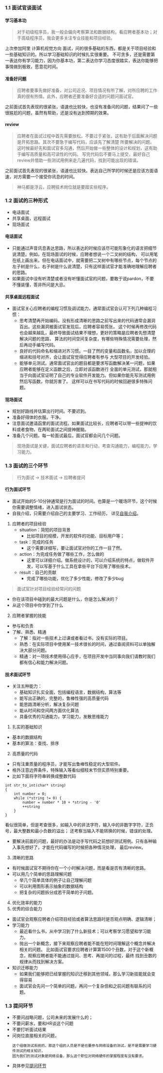 ### 1.1 面试官谈面试#### 学习基本功> 对于初级程序员，我一般会偏向考察算法和数据结构，看应聘者基本功；对于高级程序员，我会更多关注专业技能和项目经验。上次参加阿里 计算机视觉方向 面试，问的很多基础的东西，都是关于项目经验和一些基础知识的。所以学习基础知识的时候扎实很重要。不可贪多，还是需要第一表达你有学习能力，因为你基本功，第二表达你学习态度很踏实，表达你能够把事情做到极致，愿意花时间。#### 准备好问题> 应聘者要事先做好准备，对公司近况、项目情况有所了解，对所应聘的工作真的很有热情。此外，应聘者还要准备好合适的问题问面试官。之前面试首先表现的很紧张，语速也比较快，也没有准备问的问题，结果问了一些很尴尬的问题，虽然有帮助，还是没有达到预期的效果。#### review> 应聘者在面试过程中首先需要放松，不要过于紧张，这有助于后面解决问题是开拓思路。其次不要急于编写代码，应该先了解清楚所要解决的问题。这时候最好先和面试官多沟通，然后开始做一些整体的设计和规划，这有助于编写高质量和高可读性的代码。写完代码后不要马上提交，最好自己review并借助一些测试用例来走几遍代码，找到可能出现的错误。之前面试首先表现的很紧张，语速也比较快。表达自己所学的时候还是应该方面语速，对方需要一个接受你讯息的时间。> 神马都是浮云，应聘技术岗位就是要踏实些程序。### 1.2 面试的三种形式* 电话面试* 共享桌面，远程面试* 现场面试#### 电话面试* 只能通过声音讯息表达思路，所以表达的时候应该尽可能形象化的语言把细节说清楚。例如，在现场面试的时候，应聘者想说一个二叉树的结构，可以用笔在纸上画出来。但在电话面试中，就需要把二叉树中有哪些节点，每个节点的左子树是什么，右子树是什么说清楚，只有这样面试官才能准确地理解应聘者的思路。* 如果面试中没有听清楚或者没有听懂面试官的问题，要敢于说pardon，不要不懂装懂，答非所问是大忌。#### 共享桌面远程面试* 面试官关心应聘者的编程习惯及调试能力，通常面试官会认可下列几种编程习惯：    * 思考清楚再开始编码。没有形成清晰的思路之前写出来的代码通常会漏洞百出。这些漏洞被面试官发现后，应聘者容易慌张，    这个时候再修改代码也会越来越乱，最终导致面试结果不理想，更好的策略是应聘者先想清楚解决问题的思路，    算法的时间空间复杂度，有哪些特殊情况需要处理，然后再动手编写代码。    * 良好的代码命名和缩进对齐习惯。一目了然的变量和函数名，加以合理的缩进和括号对齐，会让面试官觉得应聘者有参与    大型项目的开发经验。    * 能够单元测试。通常面试官出的题目都是要求写函数解决某一问题，如果应聘者能够在定义函数之后，立即对该函数进行    全面的单元测试，那就相当于向面试官证明了自己的专业软件开发能力。但如果你能先写测试用例然后写函数，你就厉害了。    这样可以在书写代码的时候回避很多特殊问题。####  现场面试* 规划好路线并估算出行时间。不要迟到。* 准备好得体的衣服。干净。* 注意面试邀请函里的面试流程。如果面试比较长，应聘者可以带一些提神的饮料或者食物，在两轮面试之间提神醒脑。* 准备几个问题。每一轮面试最后，面试官都会问几个问题。> 现场面试是关键，面试应聘者的语言和行动，考查沟通能力，编程能力，学习能力。### 1.3 面试的三个环节> 行为面试  -> 技术面试  -> 应聘者提问#### 行为面试环节* 面试开始的5-10分钟通常是行为面试的时间。也算是一个暖场环节，这个时候你需要调整情绪，进入面试状态。* 自我介绍，只需要介绍自己的主要学习、工作经历， 详见[自我介绍](面试/自我介绍.md)。1. 应聘者的项目经验    * situation：简短的项目背景        * 比如项目的规模，开发的软件的功能、目标用户等；    * task：完成的任务        * 这个需要详细写，要让面试官对你的工作一目了然。    * action：为完成任务做了哪些工作，怎么做的        * 这里可以详细介绍。做系统设计的，可以介绍系统的特点，做软件开发，可以写基于什么工具在拿些平台下应用了哪些技术。    * result：自己的贡献        * 完成了哪些功能，优化了多少性能，修改了多少bug > 面试官针对项目经验经常问的问题* 你在该项目中碰到的最大问题是什么，你是怎么解决的？* 从这个项目中你学到了什么2. 应聘者掌握的技能* 参与和负责* 了解、熟悉、精通    * 了解：指对一些技术上过课或者看过书，没有实际的项目。    * 熟悉：在实际项目中使用某一技术很长的时间，通过查阅资料可以单独解决大部分问题。    * 精通：对一项技术使用得心应手，在项目开发中当同事向我们请教时我们都有信心和能力解决问题。       #### 技术面试环节* 关注五种能力：    * 基础知识扎实全面，包括编程语言，数据结构，算法等    * 能写出正确的，完整的，鲁棒性强的高质量代码    * 能思路清晰分析，解决复杂问题    * 能从时间和空间两方面优化算法    * 具备优秀的沟通能力，学习能力，发散思维能力1. 扎实的基础知识* 基本的数据结构* 基本的算法：查找、排序2. 高质量的代码* 只有注重质量的程序员，才能写出鲁棒性稳定的大型软件。* 格外注意边界条件，特殊输入等看似细枝末节但实质特别重要。* 比如下面将字符串转换成整数代码```int str_to_int(char* string){    int number = 0;    while (*string != 0) {        number = number * 10 + *string - '0'        ++string    }}```看似很简单，但是考查很多，如输入中的非法字符，输入中的非数字字符，正负号，最大整数和最小负数的溢出；还考察当输入不能转换的时候，错误的处理。* 要解决前面的问题，最好的办法是动手写代码之前想好测试用例。只有各种输入事先想好了，才能在代码编写的时候把各种情况处理，最后review。3. 清晰的思路* 有时候面试官不期待你在一个小时解决问题，而是看是否有清晰的思路。* 可以用几个简单的思路理解问题    * 举几个简单具体的例子让自己理解问题    * 可以利用图形表示抽象的数据结构    * 把复杂的问题拆分成若干简单的子问题。    4. 优化效率的能力5. 优秀的综合能力* 面试官会观察应聘者介绍项目经验或者算法思路时是否观点明确、逻辑清晰；* 学习能力    * 最近看什么书，从中学习到了什么新技术；可以考察学习愿望和学习能力。    * 抛出一个新概念，接下来观察应聘者能不能在短时间理解这个概念并解决相关的问题。    比如面试官要求应聘者计算第1500个丑数，对于这个新概念，观察应聘者能不能通过提问、思考、再提问的过程，最终    找到丑数的规律从而找到解决方案。* 知识迁移能力    * 如果我们能够把已经掌握的知识迁移到其他领域，那么学习新技能就会变得容易    * 面试官会先问一个简单的问题，再问一个复杂但和之前问题有联系的问题。### 1.3 提问环节 * 不要问战略问题，公司未来的发展什么的； * 不要问薪水，要和HR谈这个问题 * 不要打听面试结果 * 问岗位直接相关的问题，    ```    这个组做测试系统的，那这个组的人员是不是也要参与网络设备的测试，是不是需要学习硬件测试的相关知识，    因为我们的测试对象是网络设备，那么这个职位对网络硬件的掌握程度有没有要求。    ```* 具体参见[提问环节](面试/提问环节,.md)